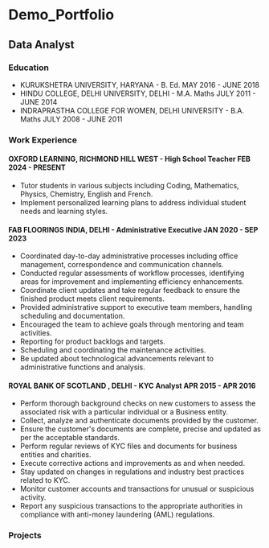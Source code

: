 # Demo_Portfolio

## Data Analyst
### Education
- KURUKSHETRA UNIVERSITY, HARYANA - B. Ed.                                  MAY 2016 - JUNE 2018
- HINDU COLLEGE, DELHI UNIVERSITY, DELHI - M.A. Maths 		                  JULY 2011 - JUNE 2014
- INDRAPRASTHA COLLEGE FOR WOMEN, DELHI UNIVERSITY - B.A. Maths	            JULY 2008 - JUNE 2011 

### Work Experience
#### OXFORD LEARNING, RICHMOND HILL WEST - High School Teacher	     FEB 2024 - PRESENT
- Tutor students in various subjects including Coding, Mathematics, Physics, Chemistry, English and French.
- Implement personalized learning plans to address individual student needs and learning styles.

#### FAB FLOORINGS INDIA, DELHI - Administrative Executive 			   JAN 2020 - SEP 2023 
- Coordinated day-to-day administrative processes including office management, correspondence and communication channels. 
- Conducted regular assessments of workflow processes, identifying areas for improvement and implementing efficiency enhancements.
- Coordinate client updates and take regular feedback to ensure the finished product meets client requirements.
- Provided administrative support to executive team members, handling scheduling and documentation. 
- Encouraged the team to achieve goals through mentoring and team activities.
- Reporting for product backlogs and targets.
- Scheduling and coordinating the maintenance activities.
- Be updated about technological advancements relevant to administrative functions and analysis.
#### ROYAL BANK OF SCOTLAND , DELHI - KYC Analyst 				APR 2015 - APR 2016 
- Perform thorough background checks on new customers to assess the associated risk with a particular individual or a Business entity.
- Collect, analyze and authenticate documents provided by the customer.
- Ensure the customer's documents are complete, precise and updated as per the acceptable standards.
- Perform regular reviews of KYC files and documents for business entities and charities.
- Execute corrective actions and improvements as and when needed. 
- Stay updated on changes in regulations and industry best practices related to KYC. 
- Monitor customer accounts and transactions for unusual or suspicious activity. 
- Report any suspicious transactions to the appropriate authorities in compliance with anti-money laundering (AML) regulations. 

### Projects
